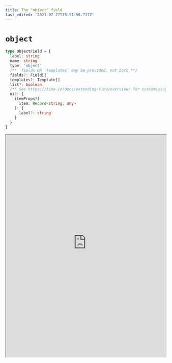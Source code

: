 ```yaml
---
title: The "object" field
last_edited: '2021-07-27T15:51:56.737Z'
---
```


# `object`

```ts
type ObjectField = {
  label: string
  name: string
  type: 'object'
  /** `fields OR `templates` may be provided, not both **/
  fields?: Field[]
  templates?: Template[]
  list?: boolean
  /** See https://tina.io/docs/extending-tina/overview/ for customizing the UI **/
  ui?: {
    itemProps?(
      item: Record<string, any>
    ): {
      label?: string
    }
  }
}
```

<iframe width="100%" height="700px" src="https://tina-gql-playground.vercel.app/iframe/object" />

### As a `list`

> **Default Values**  
> To display default values when fields are first added to a page, use the `defaultItem` property. 
>   
> Currently, if setting a default value for a [rich-text field](/docs/reference/types/rich-text/), you must provide the document AST. 

<a href="https://tina-gql-playground.vercel.app/object-list-data" target="_blank">See this example</a> of a list of objects with default values.

### With multiple `templates`

If you always want your object to have the same fields, use the `fields` property. But if an object can be one of any different shape, define them as `templates`.

<a href="https://tina-gql-playground.vercel.app/object-list-templates" target="_blank">See Example</a>
